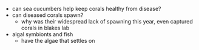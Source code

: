 - can sea cucumbers help keep corals healthy from disease?
- can diseased corals spawn?
	- why was their widespread lack of spawning this year, even captured corals in blakes lab
- algal symbionts and fish
	- have the algae that settles on 